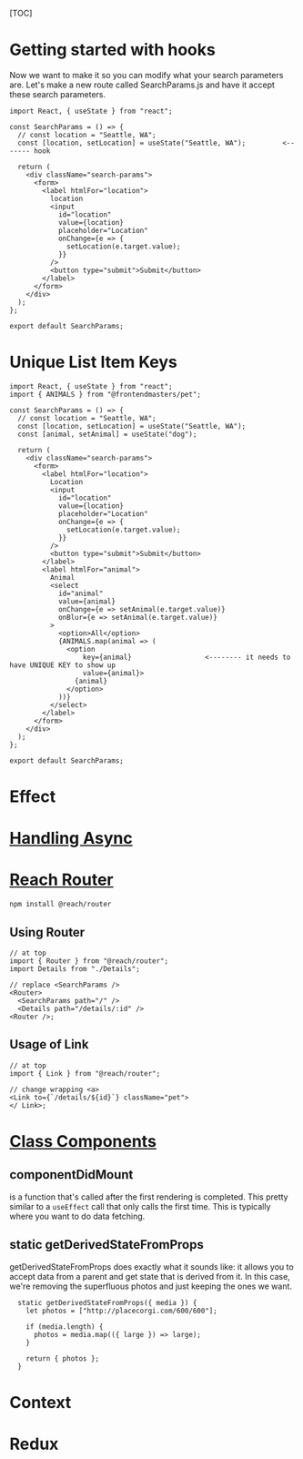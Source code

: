 [TOC]

# Getting started with hooks

Now we want to make it so you can modify what your search parameters are. Let's make a new route called SearchParams.js and have it accept these search parameters.

```react
import React, { useState } from "react";

const SearchParams = () => {
  // const location = "Seattle, WA";
  const [location, setLocation] = useState("Seattle, WA");         <------- hook

  return (
    <div className="search-params">
      <form>
        <label htmlFor="location">
          location
          <input
            id="location"
            value={location}
            placeholder="Location"
            onChange={e => {
              setLocation(e.target.value);
            }}
          />
          <button type="submit">Submit</button>
        </label>
      </form>
    </div>
  );
};

export default SearchParams;

```

# Unique List Item Keys

```react
import React, { useState } from "react";
import { ANIMALS } from "@frontendmasters/pet";

const SearchParams = () => {
  // const location = "Seattle, WA";
  const [location, setLocation] = useState("Seattle, WA");
  const [animal, setAnimal] = useState("dog");

  return (
    <div className="search-params">
      <form>
        <label htmlFor="location">
          Location
          <input
            id="location"
            value={location}
            placeholder="Location"
            onChange={e => {
              setLocation(e.target.value);
            }}
          />
          <button type="submit">Submit</button>
        </label>
        <label htmlFor="animal">
          Animal
          <select
            id="animal"
            value={animal}
            onChange={e => setAnimal(e.target.value)}
            onBlur={e => setAnimal(e.target.value)}
          >
            <option>All</option>
            {ANIMALS.map(animal => (
              <option 
                  key={animal} 					<-------- it needs to have UNIQUE KEY to show up
                  value={animal}>
                {animal}
              </option>
            ))}
          </select>
        </label>
      </form>
    </div>
  );
};

export default SearchParams;

```

# Effect

# [Handling Async](https://btholt.github.io/complete-intro-to-react-v5/async)

# [Reach Router](https://btholt.github.io/complete-intro-to-react-v5/reach-router)

```
npm install @reach/router
```

## Using Router

```react
// at top
import { Router } from "@reach/router";
import Details from "./Details";

// replace <SearchParams />
<Router>
  <SearchParams path="/" />
  <Details path="/details/:id" />
<Router />;
```

## Usage of Link

```react
// at top
import { Link } from "@reach/router";

// change wrapping <a>
<Link to={`/details/${id}`} className="pet">
</ Link>;
```



# [Class Components](https://btholt.github.io/complete-intro-to-react-v5/class-components)



## componentDidMount

is a function that's called after the first rendering is completed. This pretty similar to a `useEffect` call that only calls the first time. This is typically where you want to do data fetching. 

## static getDerivedStateFromProps

getDerivedStateFromProps does exactly what it sounds like: it allows you to accept data from a parent and get state that is derived from it. In this case, we're removing the superfluous photos and just keeping the ones we want.

```react
  static getDerivedStateFromProps({ media }) {
    let photos = ["http://placecorgi.com/600/600"];

    if (media.length) {
      photos = media.map(({ large }) => large);
    }

    return { photos };
  }
```

# Context



# Redux

